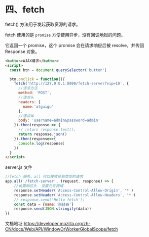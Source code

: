 



# 四、fetch

fetch() 方法用于发起获取资源的请求。

fetch 使用的是 `promise` 方便使用异步，没有回调地狱的问题。

它返回一个 promise，这个 promise 会在请求响应后被 resolve，并传回 Response 对象。

```html
<button>AJAX请求</button>
<script>
  const btn = document.querySelector('button')

  btn.onclick = function(){
    fetch('http://127.0.0.1:8000/fetch-server?vip=10', {
      //请求方法
      method: 'POST',
      //请求头
      headers: {
        name:'atguigu'
      },
      //请求体
      body: 'username=admin&password=admin'
    }).then(response => {
      // return response.text();
      return response.json()
    }).then(response=>{
      console.log(response)
    })
  }
</script>
```

server.js 文件

```javascript
//fetch 服务，all 可以接收任意类型的请求
app.all('/fetch-server', (request, response) => {
    //设置响应头  设置允许跨域
    response.setHeader('Access-Control-Allow-Origin', '*')
    response.setHeader('Access-Control-Allow-Headers', '*')
    // response.send('Hello fetch');
    const data = {name:'尚硅谷'}
    response.send(JSON.stringify(data))
})
```

文档地址 https://developer.mozilla.org/zh-CN/docs/Web/API/WindowOrWorkerGlobalScope/fetch

